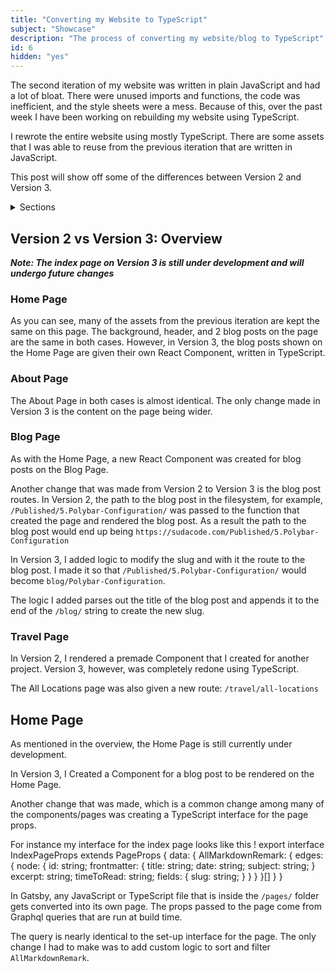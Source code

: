 ```yaml
---
title: "Converting my Website to TypeScript"
subject: "Showcase"
description: "The process of converting my website/blog to TypeScript"
id: 6
hidden: "yes"
---
```


The second iteration of my website was written in plain JavaScript and had a lot of bloat.  There were unused imports and functions, the code was inefficient, and the style sheets were a mess.  Because of this, over the past week I have been working on rebuilding my website using TypeScript.

I rewrote the entire website using mostly TypeScript.  There are some assets that I was able to reuse from the previous iteration that are written in JavaScript.

This post will show off some of the differences between Version 2 and Version 3.

<details>
<summary>Sections</summary>

- [V2 vs. V3: Overview](#overview)
- [Home Page](#home-page)

</details>

## Version 2 vs Version 3: Overview <a name='overview'></a>
__*Note: The index page on Version 3 is still under development and will undergo future changes*__

### Home Page

As you can see, many of the assets from the previous iteration are kept the same on this page.  The background, header, and 2 blog posts on the page are the same in both cases.  However, in Version 3, the blog posts shown on the Home Page are given their own React Component, written in TypeScript.


### About Page

The About Page in both cases is almost identical.  The only change made in Version 3 is the content on the page being wider. 

### Blog Page

As with the Home Page, a new React Component was created for blog posts on the Blog Page.

Another change that was made from Version 2 to Version 3 is the blog post routes.  In Version 2, the path to the blog post in the filesystem, for example, `/Published/5.Polybar-Configuration/` was passed to the function that created the page and rendered the blog post.  As a result the path to the blog post would end up being `https://sudacode.com/Published/5.Polybar-Configuration`

In Version 3, I added logic to modify the slug and with it the route to the blog post.  I made it so that `/Published/5.Polybar-Configuration/` would become `blog/Polybar-Configuration`.

The logic I added parses out the title of the blog post and appends it to the end of the `/blog/` string to create the new slug.

### Travel Page

In Version 2, I rendered a premade Component that I created for another project.  Version 3, however, was completely redone using TypeScript.

The All Locations page was also given a new route: `/travel/all-locations`

## Home Page <a name='home-page'></a>
As mentioned in the overview, the Home Page is still currently under development.

In Version 3, I Created a Component for a blog post to be rendered on the Home Page.

Another change that was made, which is a common change among many of the components/pages was creating a TypeScript interface for the page props.

For instance my interface for the index page looks like this
!
	export interface IndexPageProps extends PageProps {
		data: {
			AllMarkdownRemark: {
				edges: {
					node: {
						id: string;
						frontmatter: {
							title: string;
							date: string;
							subject: string;
						}
						excerpt: string;
						timeToRead: string;
						fields: {
							slug: string;
						}
					}
				}
			}[]
		}
	}

In Gatsby, any JavaScript or TypeScript file that is inside the `/pages/` folder gets converted into its own page.  The props passed to the page come from Graphql queries that are run at build time.

The query is nearly identical to the set-up interface for the page.  The only change I had to make was to add custom logic to sort and filter `AllMarkdownRemark`.